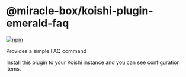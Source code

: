 # @miracle-box/koishi-plugin-emerald-faq

[![npm](https://img.shields.io/npm/v/@miracle-box/koishi-plugin-emerald-faq?style=flat-square)](https://www.npmjs.com/package/@miracle-box/koishi-plugin-emerald-faq)

Provides a simple FAQ command

Install this plugin to your Koishi instance and you can see configuration items.
